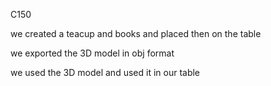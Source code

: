 C150

we created a teacup and books and placed then on the table 

we exported the 3D model in obj format

we used the 3D model and used it in our table
